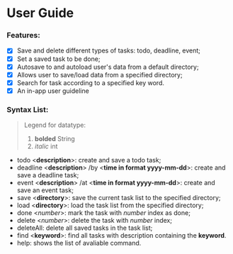 # User Guide

### Features:
- [x] Save and delete different types of tasks: todo, deadline, event;
- [x] Set a saved task to be done;
- [x] Autosave to and autoload user's data from a default directory;
- [x] Allows user to save/load data from a specified directory;
- [x] Search for task according to a specified key word.
- [x]  An in-app user guideline

### Syntax List:
>Legend for datatype:
>1. **bolded** String
>2. *italic* int
- todo <**description**>: create and save a todo task;
- deadline <**description**> /by <**time in format yyyy-mm-dd**>: create and save a deadline task;
- event <**description**> /at <**time in format yyyy-mm-dd**>: create and save an event task;
- save <**directory**>: save the current task list to the specified directory;
- load <**directory**>: load the task list from the specified directory;
- done <*number*>: mark the task with *number* index as done;
- delete <*number*>: delete the task with *number* index;
- deleteAll: delete all saved tasks in the task list;
- find <**keyword**>: find all tasks with description containing the **keyword**.
- help: shows the list of avaliable command.